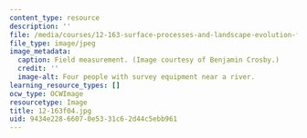 ```yaml
---
content_type: resource
description: ''
file: /media/courses/12-163-surface-processes-and-landscape-evolution-fall-2004/9434e22866070e5331c62d44c5ebb961_12-163f04.jpg
file_type: image/jpeg
image_metadata:
  caption: Field measurement. (Image courtesy of Benjamin Crosby.)
  credit: ''
  image-alt: Four people with survey equipment near a river.
learning_resource_types: []
ocw_type: OCWImage
resourcetype: Image
title: 12-163f04.jpg
uid: 9434e228-6607-0e53-31c6-2d44c5ebb961
---
```

